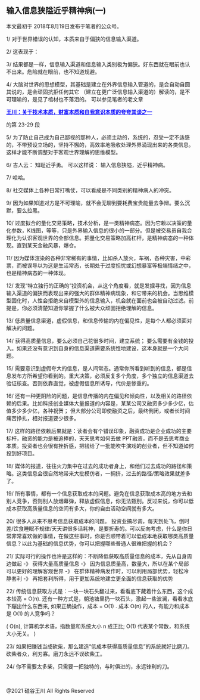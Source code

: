 ## 输入信息狭隘近乎精神病(一)

本文最初于 2018年8月19日发布于笔者的公众号。

1/ 对于世界错误的认知，本质来自于偏狭的信息输入渠道。

2/ 这表现于：

3/ 结果都是一样，信息输入渠道和信息输入类别极为偏狭。好东西就在眼前也认不出来。危险就在眼前，也不知道规避。

4/ 大脑对世界的思想模型，其基础是建立在外界信息输入管道的，是会自动自圆其说的，是会顽固抗拒任何其它
（建立在更广泛信息输入渠道的）解读的，是不可理喻的，是见了棺材也不落泪的。 可以参见笔者的老文章

<strong><a style="color: #0000ff;" href="https://chuan.us/archives/438">
王川：关于技术本质，财富本质和自我意识本质的夸夸其谈之一</a></strong>

的第 23-29 段

5/ 为了防止自己成为自己鄙视的那种人，必须主动的，系统的，忍受一定不适感的，不带预设立场的，坚持不懈的，高效率地吸收处理外界涌现出来的各类信息。这样才能不断调整对于客观世界理解的思维模型。

6/ 古人云： 知耻近乎勇。 可以这样说： 输入信息狭隘，近乎精神病。

7/ 哈哈。

8/ 社交媒体上各种日常打嘴仗，可以看成是不同类别的精神病人的冲突。

9/ 因为如果知道对方是不可理喻，就不会无聊到要耗费宝贵能量去争辩。要么沉默，要么拉黑。

10/
过度拟合的量化交易策略，技术分析，是一类精神病态。因为它赖以决策的量化参数，K线图，等等，只是外界输入信息的很小的一部分。但是被交易员自我合理化为认识客观世界的全部信息。把量化交易策略加高杠杆，是精神病态的一种体现。直到某天金融风暴，爆仓。

11/ 因为媒体渲染的各种非常稀有的事情，比如杀人放火，车祸，各种灾害，中彩票，而被误导以为这是生活常态，长期处于过度担忧或幻想暴富等极端情绪之中，也是精神病态的一种体现。

12/
发现“特立独行的正确的”投资机会，从这个角度看，就是发掘寻找，因为信息输入渠道的偏狭而表现出来的强大的群体精神病现象，和它带来的机会。当思维模型固化时，人性会拒绝来自模型外的信息输入，机会就在面前也会被自动过滤。前提是，你必须清楚知道你掌握了什么被大众顽固拒绝理解的信息。

13/ 低质量信息渠道，虚假信息，和信息传输的内在偏见性，是每个人都必须面对解决的问题。

14/ 获得高质量信息，要么必须自己花很多时间，建立系统； 要么需要有金钱的投入。如果还没有意识到自身的信息渠道需要系统性地建设，这本身就是一个大问题。

15/ 需要意识到虚假夸大的信息，是人间常态。通常你所看到听到的信息，都是信息发布方所希望你看到的。重大决策，必须反复多个角度，多个独立的信息渠道去验证核查。否则依靠直觉，被虚假信息所诱导，代价是惨重的。

16/ 还有一种更阴险的问题，是信息传播的内在偏见和倾向性，以及相关的路径依赖的后果。比如科技创业媒体大量报道的内容是，某某公司又融资多少多少亿，估值多少多少亿，各种祝贺；
但大部分公司即使融资之后，最终倒闭，或者长时间痛苦挣扎，相对报道要少很多。

17/ 这样的路径依赖后果就是：读者会有个错误印象，融资成功是企业成功的主要标杆，融资的能力是被追捧的，天天思考如何去做
PPT融资，而不是去思考商业本质。投资者也会很有挫折感，把钱给了一批能吹牛演戏的创业者，但不知道如何投到好项目。

18/ 媒体的报道，往往火力集中在过去的成功者身上，和他们过去成功的路径和策略。这类信息会很自然地带来大批模仿者，一拥挤，过去的路径/策略效果就差多了。

19/ 所有事情，都有一个信息获取成本的问题。避免在信息获取成本高的地方去和别人竞争，否则别人放烟幕弹，释放虚假信息，你无法甄别。反过来说，你可以低成本获取高质量信息的空间有多大，你的自由活动空间就有多大。

20/ 很多人从来不思考信息获取成本的问题。
投资业搞尽调，每天到处飞，倒时差/饮食睡眠不规律/天天讲很多话耗神，是要折寿的。可以反向考虑，什么是你日常非常喜欢做的事情，在做这些事时，你是否顺带着可以低成本地获取哪类高质量信息？以此为基础的信息优势，你可以把握哪些普通人很难把握的机会？

21/ 实际可行的操作也许是这样的：不断降低获取高质量信息的成本，先从自身周边做起 -》 获得大量高质量信息 -》
因为信息质量高，数量大，所以在某个局部可以更好的理解客观世界 -》 在群体精神病发作时，可以利用局部优势，轻松冷静套利 -》
再把套利所得，用于更加系统地建立更全面的信息获取的优势

22/ 传统信息获取方式是：一块一块石头翻过来，看看底下藏着什么东西，这个成本较高 = O(n).
还有一种方式是，朝池塘里扔一块石头，激起一些波澜，看看水底下蹦出什么东西来, 如果正确操作，成本 = O(1) . 成本 O(n) 的人，有能力和成本是
O(1) 的人竞争吗？

( O(n), 计算机学术语，指数量和系统大小 n 成正比; O(1) 代表某个常数，和系统大小无关。 )

23/ 如果把赚钱当成砍柴，那么建造“低成本获得高质量信息”的系统就好比磨刀。砍柴者众，利刃寡。磨刀永远不误砍柴工。

24/ 你不需要太多柴，只需要一把独特的，与时俱进的，永远锋利的刀。

&nbsp;

@2021 硅谷王川 All Rights Reserved

